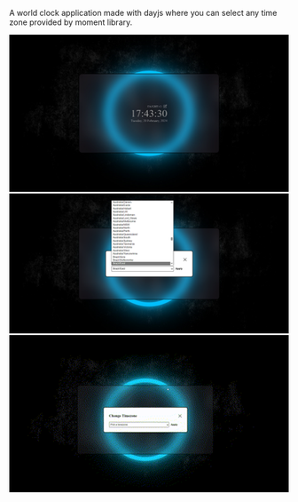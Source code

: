 A world clock application made with dayjs where you can select any time zone provided by moment library.

<div align="center">
    <img src="./assets/clockInitial.png">
    <img src="./assets/clockTimezones.png">
    <img src="./assets/clockGif.gif" width="600" >
</div>
